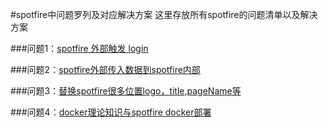 #spotfire中问题罗列及对应解决方案
这里存放所有spotfire的问题清单以及解决方案

###问题1：[spotfire 外部触发 login](https://github.com/xiaoping1993/spotfire_issues/blob/master/resource/spotfire%20%E5%A4%96%E9%83%A8%E8%A7%A6%E5%8F%91%20login.docx "spotfire 外部触发login")

###问题2：[spotfire外部传入数据到spotfire内部](https://github.com/xiaoping1993/spotfire_issues/blob/master/resource/spotfire%E5%A4%96%E9%83%A8%E4%BC%A0%E5%85%A5%E6%95%B0%E6%8D%AE%E5%88%B0spotfire%E5%86%85%E9%83%A8.md "spotfire外部传入数据到spotfire内部")

###问题3：[替换spotfire很多位置logo，title,pageName等](https://github.com/xiaoping1993/spotfire_issues/blob/master/resource/spotfire%E6%9B%BF%E6%8D%A2logo.md "替换spotfire很多位置logo，title,pageName等")

###问题4：[docker理论知识与spotfire docker部署](https://github.com/xiaoping1993/spotfire_issues/blob/master/resource/spotfire%20docker.md "docker理论知识与spotfire docker部署")
